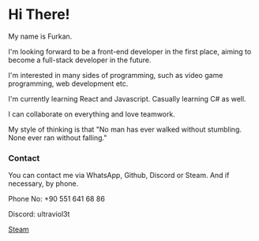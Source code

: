 <h1> Hi There!</h1>

My name is Furkan.

I'm looking forward to be a front-end developer in the first place, aiming to become a full-stack developer in the future.

I'm interested in many sides of programming, such as video game programming, web development etc.

I'm currently learning React and Javascript. Casually learning C# as well.

I can collaborate on everything and love teamwork.

My style of thinking is that "No man has ever walked without stumbling. None ever ran without falling."

<h3>Contact</h3>


You can contact me via WhatsApp, Github, Discord or Steam. And if necessary, by phone.

Phone No: +90 551 641 68 86

Discord: ultraviol3t

[Steam](www.steamcommunity.com/id/grobdeland)
